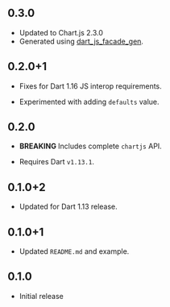 ## 0.3.0

* Updated to Chart.js 2.3.0
* Generated using [dart_js_facade_gen](https://github.com/dart-lang/js_facade_gen).

## 0.2.0+1

* Fixes for Dart 1.16 JS interop requirements.

* Experimented with adding `defaults` value.

## 0.2.0

* **BREAKING** Includes complete `chartjs` API.

* Requires Dart `v1.13.1`.

## 0.1.0+2

* Updated for Dart 1.13 release.

## 0.1.0+1

* Updated `README.md` and example.

## 0.1.0

* Initial release
